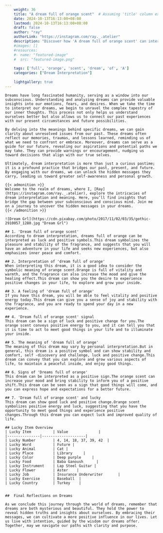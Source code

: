 ```yaml
---
    weight: 36
    title: "A dream full of orange scent"  # Assuming 'title' column exists
    date: 2024-10-13T16:13:00+08:00
    lastmod: 2024-10-13T16:13:00+08:00
    draft: false
    author: "ray"
    authorLink: "https://instagram.com/ray._.atelier"
    description: "Discover how 'A dream full of orange scent' can interpret your future and uncover its significant meanings in your life."
    #images: []
    #resources:
    #- name: "featured-image"
    #  src: "featured-image.png"
    
    tags: ['full', 'orange', 'scent', 'dream', 'of', 'A']
    categories: ["Dream Interpretation"]
    
    lightgallery: true
---
```

    
    Dreams have long fascinated humanity, serving as a window into our subconscious. Understanding and analyzing dreams can provide valuable insights into our emotions, fears, and desires. When we take the time to interpret our dreams, we begin to unravel the complex tapestry of our inner thoughts. This process not only helps us understand ourselves better but also allows us to connect our past experiences with our present circumstances and future possibilities.
    
    By delving into the meanings behind specific dreams, we can gain clarity about unresolved issues from our past. These dreams often reflect our memories, traumas, and lessons learned, reminding us of what we need to confront or embrace. Moreover, dreams can serve as a guide for our future, revealing our aspirations and potential paths we may take. They can provide warnings or encouragement, nudging us toward decisions that align with our true selves.
    
    Ultimately, dream interpretation is more than just a curious pastime; it is a profound practice that bridges our past, present, and future. By engaging with our dreams, we can unlock the hidden messages they carry, leading us toward greater self-awareness and personal growth.
    
    {{< admonition >}}
    Welcome to the realm of dreams, where I, [Ray](https://instagram.com/ray._.atelier), explore the intricacies of dream interpretation and meaning. Here, you’ll find insights that bridge the gap between your subconscious and conscious mind. Join me on a journey to uncover the hidden messages in your dreams.
    {{< /admonition >}}
    
    ![Dream Grl](https://cdn.pixabay.com/photo/2017/11/02/03/35/gothic-2910057_1280.jpg "Dream Grl")
    
    ## 1. 'Dream full of orange scent'
    According to dream interpretation, dreams full of orange can be interpreted as luck and positive symbols.This dream symbolizes the pleasure and stability of the fragrance, and suggests that you will have an adventure in your life and seeks new experiences, but also emphasizes inner peace and comfort.
    
    ## 2. Interpretation of 'dream full of orange'
    When interpreting this dream, it is a good idea to consider the symbolic meaning of orange scent.Orange is full of vitality and warmth, and the fragrance can also increase the mood and give the healing effect.This dream can show you the desire to experience positive changes in your life, to explore and grow your inside.
    
    ## 3. A feeling of 'dream full of orange'
    If you have this dream, you will be able to feel vitality and positive energy today.This dream can give you a sense of joy and stability with the fragrance, and you are ready to spend your day in a new experience.
    
    ## 4. 'Dream full of orange scent' signal
    This dream can be a sign of luck and positive change for you.The orange scent conveys positive energy to you, and it can tell you that it is time to act to meet good things in your life and to illuminate your inside.
    
    ## 5. The meaning of 'dream full of orange'
    The meaning of this dream may vary by personal interpretation.But in general, this dream is a positive symbol and can show stability and comfort, self -discovery and challenge, luck and positive change.This dream can convey that you can explore and grow various aspects of life, to maintain a peaceful inside, and enjoy good things.
    
    ## 6. Signs of 'Dreams full of orange'
    This dream can be interpreted as a positive sign.The orange scent can increase your mood and bring stability to inform you of a positive shift.This dream can be seen as a sign that good things will come, and you can express hope and expectations for a better future.
    
    ## 7. 'Dream full of orange scent' and lucky
    This dream can show good luck and positive change.Orange scent symbolizes positive energy and luck, suggesting that you have the opportunity to meet good things and experience positive changes.Through this dream you can expect luck and improved quality of life.
    
    ## Lucky Item Overview
    | Lucky Item          | Value              |
    |---------------|--------------------|
    | Lucky Number        | 4, 14, 18, 37, 39, 42  |
    | Lucky Word          | Future |
    | Lucky Animal        | Cat |
    | Lucky Place         | Library     |
    | Lucky Color         | Deep purple     |
    | Lucky Food          | Baba Ganoush      |
    | Lucky Instrument    | Lap Steel Guitar |
    | Lucky Flower        | Aster    |
    | Lucky Job           | Insurance Underwriter       |
    | Lucky Exercise      | Baseball  |
    | Lucky Country       | Turkey    |
    
    
    ##  Final Reflections on Dreams
    
    As we conclude this journey through the world of dreams, remember that dreams are both mysterious and beautiful. They hold the power to reveal hidden truths and insights about ourselves. By embracing their messages, we can cultivate a more positive influence in our lives. Let us live with intention, guided by the wisdom our dreams offer. Together, may we navigate our paths with clarity and purpose.
    